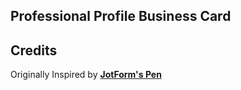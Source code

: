 ## Professional Profile Business Card

## Credits

Originally Inspired by **[JotForm's Pen](https://codepen.io/team/jotform/pen/XWmqoMp)**

